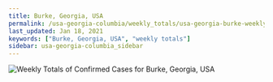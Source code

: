 ```yaml
---
title: Burke, Georgia, USA
permalink: /usa-georgia-columbia/weekly_totals/usa-georgia-burke-weekly_totals.html
last_updated: Jan 18, 2021
keywords: ["Burke, Georgia, USA", "weekly totals"]
sidebar: usa-georgia-columbia_sidebar
---
```


![Weekly Totals of Confirmed Cases for Burke, Georgia, USA](/covid_tracker/images/graphs/usa-georgia-burke-weekly_totals_graph.png)
